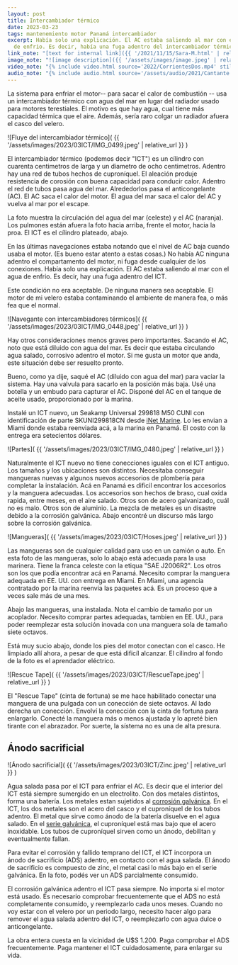 ```yaml
---
layout: post
title: Intercambiador térmico
date: 2023-03-23
tags: mantenemiento motor Panamá intercambiador
excerpt: Había solo una explicación. El AC estaba saliendo al mar con el agua
  de enfrio. Es decir, había una fuga adentro del intercambiador térmico.
link_note: "[text for internal link]({{ '/2021/11/15/Sara-M.html' | relative_url }})"
image_note: "![image description]({{ '/assets/images/image.jpeg' | relative_url }})"
video_note: "{% include video.html source='2022/CorrientesDos.mp4' still='2022/CostaRica/CorrientesUno.png' }%"
audio_note: "{% include audio.html source='/assets/audio/2021/Cantante.m4a' %}"
---
```


La sistema para enfriar el motor-- para sacar el calor de combustión
-- usa un intercambiador térmico con agua del mar en lugar del radiador
usado para motores terestiales.
El motivo es que hay agua, cual tiene más capacidad térmica que el aire.
Además, sería raro colgar un radiador afuera el casco del velero.

![Fluye del intercambiador térmico](
  {{ '/assets/images/2023/03ICT/IMG_0499.jpeg' | relative_url }}
)

El intercambiador térmico (podemos decir "ICT") es un cílindro con cuarenta
centimetros de larga y un diametro de ocho centimetros. Adentro hay una
red de tubos hechos de cuproníquel. El aleación produje resistencia
de corosión con buena capacidad para conducir calor. Adentro el red de
tubos pasa agua del mar. Alrededorlos pasa el anticongelante (AC). El AC saca
el calor del motor. El agua del mar saca el calor del AC y vuelva al mar por el
escape.

La foto muestra la circulación del agua del mar (celeste) y el AC (naranja).
Los pulmones están afuera la foto hacia arriba, frente el motor, hacia la
proa. El ICT es el cílindro plateado, abajo.

En las últimas navegaciones estaba notando que el nivel de AC
baja cuando usaba el motor. (Es bueno estar atento a estas cosas.) No había
AC ninguna adentro el compartamento del motor, ni fuga desde
cualquier de los conexiones. Había solo una explicación. El AC
estaba saliendo al mar con el agua de enfrio. Es decir, hay una fuga adentro
del ICT.

Este condición no era aceptable. De ninguna manera sea aceptable. El motor
de mi velero estaba contaminando el ambiente de manera fea, o más fea que
el normal.

![Navegante con intercambiadores térmicos](
  {{ '/assets/images/2023/03ICT/IMG_0448.jpeg' | relative_url }}
)

Hay otros consideraciones menos graves pero importantes. Sacando el AC, noto
que está diluido con agua del mar. Es decir que estaba circulando agua
salado, corrosivo adentro el motor. Si me gusta un motor que anda, este
situación debe ser resuelto pronto.

Bueno, como ya dije, saqué el AC (diluido con agua del mar) para vaciar la
sistema. Hay una valvula para sacarlo en la posición más baja. Usé una
botella y un embudo para capturar el AC. Disponé del AC en el tanque de
aceite usado, proporcionado por la marina.

Instalé un ICT nuevo, un Seakamp Universal 299818 M50 CUNI con identificación
de parte SKUNI299818CN desde [iNet Marine][inet]. Lo les envian a Miami donde
estaba reenviada acá, a la marina en Panamá. El costo con la entrega era
setecientos dólares.

![Partes](
  {{ '/assets/images/2023/03ICT/IMG_0480.jpeg' | relative_url }}
)

Naturalmente el ICT nuevo no tiene conecciones iguales con el ICT antiguo.
Los tamaños y los ubicaciones son distintos. Necesitaba conseguir mangueras
nuevas y algunos nuevos accesorios de plombería para completar la
instalación. Acá en Panamá es dificil encontrar los accesorios y la manguera
adecuadas. Los accesorios son hechos de braso, cual oxida rapida, entre meses,
en el aire salado. Otros son de acero galvanizado, cuál no es malo. Otros
son de aluminio. La mezcla de metales es un disastre debido a la corrosión
galvánica. Abajo encontré un discurso más largo sobre la corrosión galvánica.

![Mangueras](
  {{ '/assets/images/2023/03ICT/Hoses.jpeg' | relative_url }}
)

Las mangueras son de cualquier calidad para uso en un camión o auto.
En esta foto de las mangueras, solo lo abajo está adecuada para la usa
marinera. Tiene la franca celeste con la etiqua "SAE J2006R2". Los otros
son los que podía encontrar acá en Panamá. Necesito comprar la manguera
adequada en EE. UU. con entrega en Miami. En Miami, una agencia contratado
por la marina reenvia las paquetes acá. Es un proceso que a veces sale más
de una mes.

Abajo las mangueras, una instalada. Nota el cambio de tamaño por un
acoplador. Necesito comprar partes adequadas, tambien en EE. UU., para poder
reemplezar esta solución inovada con una manguera sola de tamaño siete
octavos.

Está muy sucio abajo, donde los pies del motor conectan con el casco.
He limpiado allí ahora, a pesar de que está dificíl alcanzar. El cilindro
al fondo de la foto es el aprendador eléctrico.

![Rescue Tape](
  {{ '/assets/images/2023/03ICT/RescueTape.jpeg' | relative_url }}
)

El "Rescue Tape" (cinta de fortuna) se me hace habilitado conectar una manguera de una pulgada
con un conección de siete octavos. Al lado derecha un conección. Envolví
la conección con la cinta de fortuna para enlargarlo. Conecté la manguera
más o menos ajustada y lo apreté bien tirante con el abrazador. Por suerte,
la sístema no es una de alta presura.

## Ánodo sacrificial

![Ánodo sacrificial](
  {{ '/assets/images/2023/03ICT/Zinc.jpeg' | relative_url }}
)

Agua salada pasa por el ICT para enfriar el AC. Es decir que el interior
del ICT está siempre sumergido en un electrolito. Con dos metales distintos,
forma una batería. Los metales estan sujetidos al [corrosión galvánica][cg].
En el ICT, los dos metales son el acero del casco y el cuproníquel de los tubos
adentro. El metal que sirve como ánodo de la batería disuelve en el agua
salado. En el [serie galvánica][serie], el cuproníquel está mas bajo que el
acero inoxidable. Los tubos de cuproníquel sirven como un ánodo, debilitan y
eventualmente fallan.

Para evitar el corrosión y fallido temprano del ICT, el ICT incorpora
un ánodo de sacrificio (ADS) adentro, en contacto con el agua salada. El ánodo
de sacrificio es compuesto de zinc, el metal casi lo más bajo en el
serie galvánica. En la foto, podés ver un ADS parcialmente consumido.

El corrosión galvánica adentro el ICT pasa siempre. No importa si el motor
está usado. Es necesario comprobar frecuentemente que el ADS no está
completamente consumido, y reemplezarlo cada unos meses. Cuando no voy
estar con el velero por un periodo largo, necesito hacer algo para
remover el agua salada adentro del ICT, o reemplezarlo con agua dulce o
anticongelante.

La obra entera cuesta en la vicinidad de U$S 1.200. Paga comprobar el
ADS frecuentemente. Paga mantener el ICT cuidadosamente, para enlargar
su vida.

[inet]: https://inetmarine.com/skuni299818cnheatexchangercuni.aspx
[cg]: https://es.wikipedia.org/wiki/Corrosi%C3%B3n_galv%C3%A1nica
[serie]: https://es.wikipedia.org/wiki/Serie_galv%C3%A1nica


